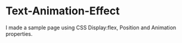 # Text-Animation-Effect

I made a sample page using CSS Display:flex, Position and Animation properties.

